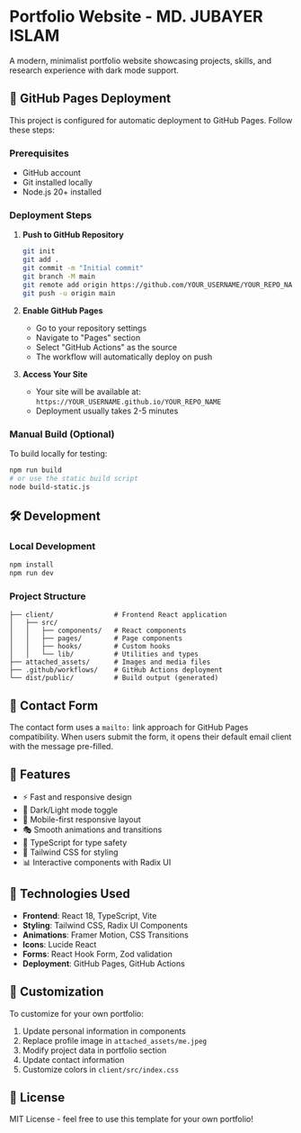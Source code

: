 # Portfolio Website - MD. JUBAYER ISLAM

A modern, minimalist portfolio website showcasing projects, skills, and research experience with dark mode support.

## 🚀 GitHub Pages Deployment

This project is configured for automatic deployment to GitHub Pages. Follow these steps:

### Prerequisites
- GitHub account
- Git installed locally
- Node.js 20+ installed

### Deployment Steps

1. **Push to GitHub Repository**
   ```bash
   git init
   git add .
   git commit -m "Initial commit"
   git branch -M main
   git remote add origin https://github.com/YOUR_USERNAME/YOUR_REPO_NAME.git
   git push -u origin main
   ```

2. **Enable GitHub Pages**
   - Go to your repository settings
   - Navigate to "Pages" section
   - Select "GitHub Actions" as the source
   - The workflow will automatically deploy on push

3. **Access Your Site**
   - Your site will be available at: `https://YOUR_USERNAME.github.io/YOUR_REPO_NAME`
   - Deployment usually takes 2-5 minutes

### Manual Build (Optional)
To build locally for testing:
```bash
npm run build
# or use the static build script
node build-static.js
```

## 🛠️ Development

### Local Development
```bash
npm install
npm run dev
```

### Project Structure
```
├── client/               # Frontend React application
│   ├── src/
│   │   ├── components/   # React components
│   │   ├── pages/        # Page components
│   │   ├── hooks/        # Custom hooks
│   │   └── lib/          # Utilities and types
├── attached_assets/      # Images and media files
├── .github/workflows/    # GitHub Actions deployment
└── dist/public/          # Build output (generated)
```

## 📧 Contact Form

The contact form uses a `mailto:` link approach for GitHub Pages compatibility. When users submit the form, it opens their default email client with the message pre-filled.

## 🎨 Features

- ⚡ Fast and responsive design
- 🌙 Dark/Light mode toggle
- 📱 Mobile-first responsive layout
- 🎭 Smooth animations and transitions
- 🔧 TypeScript for type safety
- 🎨 Tailwind CSS for styling
- 📊 Interactive components with Radix UI

## 🔧 Technologies Used

- **Frontend**: React 18, TypeScript, Vite
- **Styling**: Tailwind CSS, Radix UI Components
- **Animations**: Framer Motion, CSS Transitions
- **Icons**: Lucide React
- **Forms**: React Hook Form, Zod validation
- **Deployment**: GitHub Pages, GitHub Actions

## 📝 Customization

To customize for your own portfolio:

1. Update personal information in components
2. Replace profile image in `attached_assets/me.jpeg`
3. Modify project data in portfolio section
4. Update contact information
5. Customize colors in `client/src/index.css`

## 📄 License

MIT License - feel free to use this template for your own portfolio!